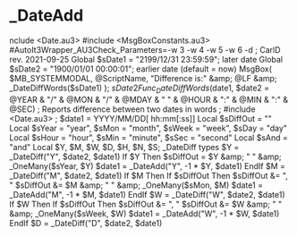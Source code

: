# _DateAdd
nclude &lt;Date.au3> #include &lt;MsgBoxConstants.au3> #AutoIt3Wrapper_AU3Check_Parameters=-w 3 -w 4 -w 5 -w 6 -d ; CarlD rev. 2021-09-25  Global $sDate1 = "2199/12/31 23:59:59"; later date Global $sDate2 = "1900/01/01 00:00:01"; earlier date (default = now)  MsgBox( $MB_SYSTEMMODAL, @ScriptName, "Difference is:" &amp; @LF &amp; _DateDiffWords($sDate1) ); $sDate2  Func _DateDiffWords($date1, $date2 = @YEAR &amp; "/" &amp; @MON &amp; "/" &amp; @MDAY &amp; " " &amp; @HOUR &amp; ":" &amp; @MIN &amp; ":" &amp; @SEC) ; Reports difference between two dates in words ; #include &lt;Date.au3> ; $date1 = YYYY/MM/DD[ hh:mm[:ss]]     Local $sDiffOut = ""     Local $sYear = "year", $sMon = "month", $sWeek = "week", $sDay = "day"     Local $sHour = "hour", $sMin = "minute", $sSec = "second"     Local $sAnd = "and"     Local $Y, $M, $W, $D, $H, $N, $S; _DateDiff types     $Y = _DateDiff("Y", $date2, $date1)     If $Y Then         $sDiffOut = $Y &amp; " " &amp; _OneMany($sYear, $Y)         $date1 = _DateAdd("Y", -1 * $Y, $date1)     EndIf     $M = _DateDiff("M", $date2, $date1)     If $M Then         If $sDiffOut Then $sDiffOut &amp;= ", "         $sDiffOut &amp;= $M &amp; " " &amp; _OneMany($sMon, $M)         $date1 = _DateAdd("M", -1 * $M, $date1)     EndIf     $W = _DateDiff("W", $date2, $date1)     If $W Then         If $sDiffOut Then $sDiffOut &amp;= ", "         $sDiffOut &amp;= $W &amp; " " &amp; _OneMany($sWeek, $W)         $date1 = _DateAdd("W", -1 * $W, $date1)     EndIf     $D = _DateDiff("D", $date2, $date1)
